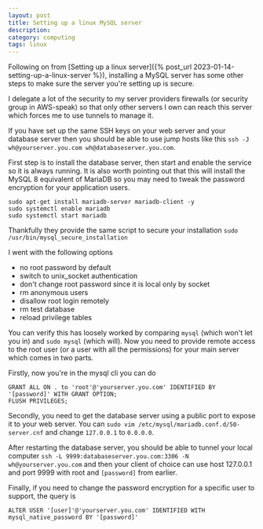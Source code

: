 ```yaml
---
layout: post
title: Setting up a linux MySQL server
description:
category: computing
tags: linux
---
```


Following on from [Setting up a linux server]({% post_url 2023-01-14-setting-up-a-linux-server %}), installing a MySQL server has some other steps to make sure the server you're setting up is secure.

I delegate a lot of the security to my server providers firewalls (or security group in AWS-speak) so that only other servers I own can reach this server which forces me to use tunnels to manage it.

If you have set up the same SSH keys on your web server and your database server then you should be able to use jump hosts like this `ssh -J wh@yourserver.you.com wh@databaseserver.you.com`.

First step is to install the database server, then start and enable the service so it is always running. It is also worth pointing out that this will install the MySQL 8 equivalent of MariaDB so you may need to tweak the password encryption for your application users.

<pre><code>sudo apt-get install mariadb-server mariadb-client -y
sudo systemctl enable mariadb
sudo systemctl start mariadb
</code></pre>

Thankfully they provide the same script to secure your installation `sudo /usr/bin/mysql_secure_installation`

I went with the following options

- no root password by default
- switch to unix_socket authentication
- don't change root password since it is local only by socket
- rm anonymous users
- disallow root login remotely
- rm test database
- reload privilege tables

You can verify this has loosely worked by comparing `mysql` (which won't let you in) and `sudo mysql` (which will). Now you need to provide remote access to the root user (or a user with all the permissions) for your main server which comes in two parts.

Firstly, now you're in the mysql cli you can do

<pre><code>GRANT ALL ON . to 'root'@'yourserver.you.com' IDENTIFIED BY '[password]' WITH GRANT OPTION;
FLUSH PRIVILEGES;
</code></pre>

Secondly, you need to get the database server using a public port to expose it to your web server. You can `sudo vim /etc/mysql/mariadb.conf.d/50-server.cnf` and change `127.0.0.1` to `0.0.0.0`.

After restarting the database server, you should be able to tunnel your local computer `ssh -L 9999:databaseserver.you.com:3306 -N wh@yourserver.you.com` and then your client of choice can use host 127.0.0.1 and port 9999 with root and `[password]` from earlier.

Finally, if you need to change the password encryption for a specific user to support, the query is

<pre><code>ALTER USER '[user]'@'yourserver.you.com' IDENTIFIED WITH mysql_native_password BY '[password]'
</code></pre>
